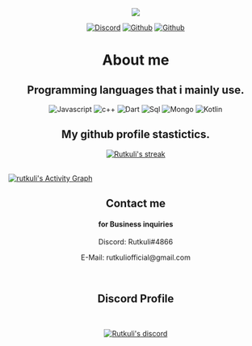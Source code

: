 <p align="center">
  <a href="https://rutkuli.is-a.dev/">
    <img src="https://user-images.githubusercontent.com/44347946/125663447-285e0715-057d-42fa-a173-d313aa7f8ab9.png"></a>
</p>
<p align="center">
    <a href="https://discordapp.com/users/749998774566387742">
   <img alt="Discord" src="https://img.shields.io/badge/Discord-Rutkuli%234866-7289DA?style=for-the-badge&logo=discord&logoColor=7289DA&logoWidth=20&labelColor=000'"></a>  
  <a href="https://github.com/rutkuli">
   <img alt="Github" src="https://img.shields.io/github/followers/Rutkuli?color=1DA1F2&logo=github&label=Followers&style=for-the-badge"></a>   
   <a href="https://rutkuli.is-a.dev/">
   <img alt="Github" src="https://img.shields.io/website?label=rutkuli.is-a.dev&style=for-the-badge&url=https://rutkuli.is-a.dev/"></a> 
</p>

<h1 align="center">About me</h1>

<h2 align="center">Programming languages that i mainly use.</h2>
<p align="center">
  <img alt="Javascript" src="https://img.shields.io/badge/-JavaScript-090909?style=for-the-badge&logo=JavaScript&logoColor=E9D54D"></a> 
  <img alt="c++" src="https://img.shields.io/badge/-C++-090909?style=for-the-badge&logo=C%2b%2b&logoColor=6296CC"></a> 
  <img alt="Dart" src="https://img.shields.io/badge/-Dart-090909?style=for-the-badge&logo=dart&logoColor=097CDB"></a>    
  <img alt="Sql" src="https://img.shields.io/badge/-Sql-090909?style=for-the-badge&logo=mysql&logoColor=00648B"></a> 
  <img alt="Mongo" src="https://img.shields.io/badge/-MongoDB-090909?style=for-the-badge&logo=MongoDB&logoColor=00648B"></a> 
  <img alt="Kotlin" src="https://img.shields.io/badge/-Kotlin-090909?style=for-the-badge&logo=Kotlin&logoColor=00648B"></a> 
</p>



<h2 align="center">My github profile stastictics.</h2>

<p align="center">
    <a href="https://github.com/rutkuli">
        <img title="Rutkuli stats" alt="Rutkuli's streak" src="https://github-readme-streak-stats.herokuapp.com/?user=Rutkuli&theme=dark&hide_border=true&stroke=f53b3b"/>
    </a>
</p><br>
<a href="https://github.com/rutkuli"><img alt="rutkuli's Activity Graph" src="https://activity-graph.herokuapp.com/graph?username=rutkuli&bg_color=0D1117&color=eca15b&line=eca15b&point=FFFFFF&hide_border=true" /></a>
<h2 align="center">Contact me</h2>
<h4 align="center">for Business inquiries</h4>
<p align="center">Discord: Rutkuli#4866</p>
<p align="center">E-Mail: rutkuliofficial@gmail.com</p>
</pre><br>


<h2 align="center">Discord Profile</h2><br>
  <p align="center">
    <a href="https://rutkuli.is-a.dev/">
        <img title="Rutkuli discord" alt="Rutkuli's discord" src="https://discord.c99.nl/widget/theme-3/749998774566387742.png"/>
    </a>
</p>

<!--
**rutkuli/rutkuli** is a ✨ _special_ ✨ repository because its `README.md` (this file) appears on your GitHub profile.


